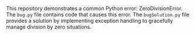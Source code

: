 This repository demonstrates a common Python error: ZeroDivisionError. The `bug.py` file contains code that causes this error. The `bugSolution.py` file provides a solution by implementing exception handling to gracefully manage division by zero situations.